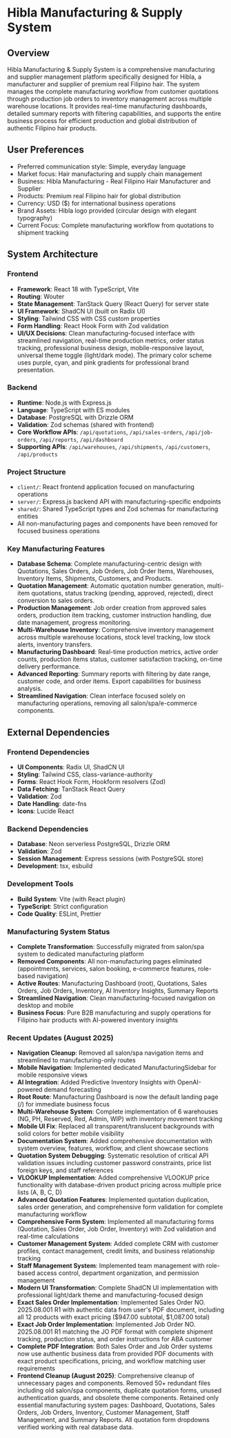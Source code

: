 # Hibla Manufacturing & Supply System

## Overview
Hibla Manufacturing & Supply System is a comprehensive manufacturing and supplier management platform specifically designed for Hibla, a manufacturer and supplier of premium real Filipino hair. The system manages the complete manufacturing workflow from customer quotations through production job orders to inventory management across multiple warehouse locations. It provides real-time manufacturing dashboards, detailed summary reports with filtering capabilities, and supports the entire business process for efficient production and global distribution of authentic Filipino hair products.

## User Preferences
- Preferred communication style: Simple, everyday language
- Market focus: Hair manufacturing and supply chain management
- Business: Hibla Manufacturing - Real Filipino Hair Manufacturer and Supplier
- Products: Premium real Filipino hair for global distribution
- Currency: USD ($) for international business operations
- Brand Assets: Hibla logo provided (circular design with elegant typography)
- Current Focus: Complete manufacturing workflow from quotations to shipment tracking

## System Architecture

### Frontend
- **Framework**: React 18 with TypeScript, Vite
- **Routing**: Wouter
- **State Management**: TanStack Query (React Query) for server state
- **UI Framework**: ShadCN UI (built on Radix UI)
- **Styling**: Tailwind CSS with CSS custom properties
- **Form Handling**: React Hook Form with Zod validation
- **UI/UX Decisions**: Clean manufacturing-focused interface with streamlined navigation, real-time production metrics, order status tracking, professional business design, mobile-responsive layout, universal theme toggle (light/dark mode). The primary color scheme uses purple, cyan, and pink gradients for professional brand presentation.

### Backend
- **Runtime**: Node.js with Express.js
- **Language**: TypeScript with ES modules
- **Database**: PostgreSQL with Drizzle ORM
- **Validation**: Zod schemas (shared with frontend)
- **Core Workflow APIs**: `/api/quotations`, `/api/sales-orders`, `/api/job-orders`, `/api/reports`, `/api/dashboard`
- **Supporting APIs**: `/api/warehouses`, `/api/shipments`, `/api/customers`, `/api/products`

### Project Structure
- `client/`: React frontend application focused on manufacturing operations
- `server/`: Express.js backend API with manufacturing-specific endpoints
- `shared/`: Shared TypeScript types and Zod schemas for manufacturing entities
- All non-manufacturing pages and components have been removed for focused business operations

### Key Manufacturing Features
- **Database Schema**: Complete manufacturing-centric design with Quotations, Sales Orders, Job Orders, Job Order Items, Warehouses, Inventory Items, Shipments, Customers, and Products.
- **Quotation Management**: Automatic quotation number generation, multi-item quotations, status tracking (pending, approved, rejected), direct conversion to sales orders.
- **Production Management**: Job order creation from approved sales orders, production item tracking, customer instruction handling, due date management, progress monitoring.
- **Multi-Warehouse Inventory**: Comprehensive inventory management across multiple warehouse locations, stock level tracking, low stock alerts, inventory transfers.
- **Manufacturing Dashboard**: Real-time production metrics, active order counts, production items status, customer satisfaction tracking, on-time delivery performance.
- **Advanced Reporting**: Summary reports with filtering by date range, customer code, and order items. Export capabilities for business analysis.
- **Streamlined Navigation**: Clean interface focused solely on manufacturing operations, removing all salon/spa/e-commerce components.

## External Dependencies

### Frontend Dependencies
- **UI Components**: Radix UI, ShadCN UI
- **Styling**: Tailwind CSS, class-variance-authority
- **Forms**: React Hook Form, Hookform resolvers (Zod)
- **Data Fetching**: TanStack React Query
- **Validation**: Zod
- **Date Handling**: date-fns
- **Icons**: Lucide React

### Backend Dependencies
- **Database**: Neon serverless PostgreSQL, Drizzle ORM
- **Validation**: Zod
- **Session Management**: Express sessions (with PostgreSQL store)
- **Development**: tsx, esbuild

### Development Tools
- **Build System**: Vite (with React plugin)
- **TypeScript**: Strict configuration
- **Code Quality**: ESLint, Prettier

### Manufacturing System Status
- **Complete Transformation**: Successfully migrated from salon/spa system to dedicated manufacturing platform
- **Removed Components**: All non-manufacturing pages eliminated (appointments, services, salon booking, e-commerce features, role-based navigation)
- **Active Routes**: Manufacturing Dashboard (root), Quotations, Sales Orders, Job Orders, Inventory, AI Inventory Insights, Summary Reports
- **Streamlined Navigation**: Clean manufacturing-focused navigation on desktop and mobile
- **Business Focus**: Pure B2B manufacturing and supply operations for Filipino hair products with AI-powered inventory insights

### Recent Updates (August 2025)
- **Navigation Cleanup**: Removed all salon/spa navigation items and streamlined to manufacturing-only routes
- **Mobile Navigation**: Implemented dedicated ManufacturingSidebar for mobile responsive views
- **AI Integration**: Added Predictive Inventory Insights with OpenAI-powered demand forecasting
- **Root Route**: Manufacturing Dashboard is now the default landing page (/) for immediate business focus
- **Multi-Warehouse System**: Complete implementation of 6 warehouses (NG, PH, Reserved, Red, Admin, WIP) with inventory movement tracking
- **Mobile UI Fix**: Replaced all transparent/translucent backgrounds with solid colors for better mobile visibility
- **Documentation System**: Added comprehensive documentation with system overview, features, workflow, and client showcase sections
- **Quotation System Debugging**: Systematic resolution of critical API validation issues including customer password constraints, price list foreign keys, and staff references
- **VLOOKUP Implementation**: Added comprehensive VLOOKUP price functionality with database-driven product pricing across multiple price lists (A, B, C, D)
- **Advanced Quotation Features**: Implemented quotation duplication, sales order generation, and comprehensive form validation for complete manufacturing workflow
- **Comprehensive Form System**: Implemented all manufacturing forms (Quotation, Sales Order, Job Order, Inventory) with Zod validation and real-time calculations
- **Customer Management System**: Added complete CRM with customer profiles, contact management, credit limits, and business relationship tracking
- **Staff Management System**: Implemented team management with role-based access control, department organization, and permission management
- **Modern UI Transformation**: Complete ShadCN UI implementation with professional light/dark theme and manufacturing-focused design
- **Exact Sales Order Implementation**: Implemented Sales Order NO. 2025.08.001 R1 with authentic data from user's PDF document, including all 12 products with exact pricing ($947.00 subtotal, $1,087.00 total)
- **Exact Job Order Implementation**: Implemented Job Order NO. 2025.08.001 R1 matching the JO PDF format with complete shipment tracking, production status, and order instructions for ABA customer
- **Complete PDF Integration**: Both Sales Order and Job Order systems now use authentic business data from provided PDF documents with exact product specifications, pricing, and workflow matching user requirements
- **Frontend Cleanup (August 2025)**: Comprehensive cleanup of unnecessary pages and components. Removed 50+ redundant files including old salon/spa components, duplicate quotation forms, unused authentication guards, and obsolete theme components. Retained only essential manufacturing system pages: Dashboard, Quotations, Sales Orders, Job Orders, Inventory, Customer Management, Staff Management, and Summary Reports. All quotation form dropdowns verified working with real database data.